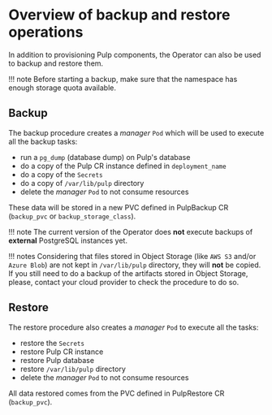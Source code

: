 # Overview of backup and restore operations


In addition to provisioning Pulp components, the Operator can also be used to backup and restore them.

!!! note
    Before starting a backup, make sure that the namespace has enough storage quota available.

## Backup
The backup procedure creates a *manager* `Pod` which will be used to execute all the backup tasks:

* run a `pg_dump` (database dump) on Pulp's database
* do a copy of the Pulp CR instance defined in `deployment_name`
* do a copy of the `Secrets`
* do a copy of `/var/lib/pulp` directory
* delete the *manager* `Pod` to not consume resources

These data will be stored in a new PVC defined in PulpBackup CR (`backup_pvc` or `backup_storage_class`).


!!! note
    The current version of the Operator does **not** execute backups of **external** PostgreSQL instances yet.


!!! notes
    Considering that files stored in Object Storage (like `AWS S3` and/or `Azure Blob`) are not kept in `/var/lib/pulp` directory, they will **not** be copied. If you still need to do a backup of the artifacts stored in Object Storage, please, contact your cloud provider to check the procedure to do so.


## Restore
The restore procedure also creates a *manager* `Pod` to execute all the tasks:

* restore the `Secrets`
* restore Pulp CR instance
* restore Pulp database
* restore `/var/lib/pulp` directory
* delete the *manager* `Pod` to not consume resources

All data restored comes from the PVC defined in PulpRestore CR (`backup_pvc`).
